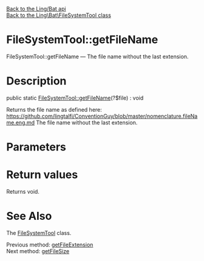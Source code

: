 [Back to the Ling/Bat api](https://github.com/lingtalfi/Bat/blob/master/doc/api/Ling/Bat.md)<br>
[Back to the Ling\Bat\FileSystemTool class](https://github.com/lingtalfi/Bat/blob/master/doc/api/Ling/Bat/FileSystemTool.md)


FileSystemTool::getFileName
================



FileSystemTool::getFileName — The file name without the last extension.




Description
================


public static [FileSystemTool::getFileName](https://github.com/lingtalfi/Bat/blob/master/doc/api/Ling/Bat/FileSystemTool/getFileName.md)(?$file) : void




Returns the file name as defined here: https://github.com/lingtalfi/ConventionGuy/blob/master/nomenclature.fileName.eng.md
The file name without the last extension.




Parameters
================



Return values
================

Returns void.








See Also
================

The [FileSystemTool](https://github.com/lingtalfi/Bat/blob/master/doc/api/Ling/Bat/FileSystemTool.md) class.

Previous method: [getFileExtension](https://github.com/lingtalfi/Bat/blob/master/doc/api/Ling/Bat/FileSystemTool/getFileExtension.md)<br>Next method: [getFileSize](https://github.com/lingtalfi/Bat/blob/master/doc/api/Ling/Bat/FileSystemTool/getFileSize.md)<br>

